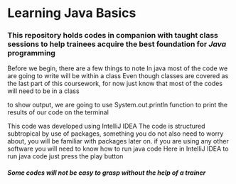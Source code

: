 
# Learning Java Basics 
### This repository holds codes  in companion with taught class sessions to help trainees acquire the best foundation for *Java* programming 

Before we begin, there are a few things to note
In java most of the code we are going to write will be within a class
Even though classes are covered as the last part of this coursework,
for now just know that most of the codes will need to be in a class

to show output, we are going to use  System.out.println function
to print the results of our code on the terminal

This code was developed using IntelliJ IDEA
The code is structured subtropical by use of packages, 
something you do  not also need to worry about, you will be familiar with packages 
later on. 
if you are using any other software you will need to know how to run java code
Here in IntelliJ IDEA to run java code just press the play button

#### *Some codes will not be easy to grasp without the help of a trainer*